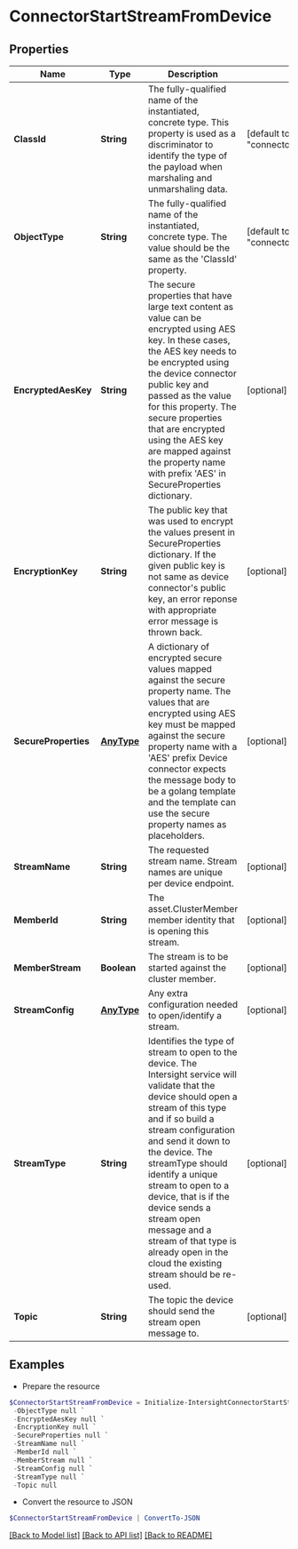 # ConnectorStartStreamFromDevice
## Properties

Name | Type | Description | Notes
------------ | ------------- | ------------- | -------------
**ClassId** | **String** | The fully-qualified name of the instantiated, concrete type. This property is used as a discriminator to identify the type of the payload when marshaling and unmarshaling data. | [default to "connector.StartStreamFromDevice"]
**ObjectType** | **String** | The fully-qualified name of the instantiated, concrete type. The value should be the same as the &#39;ClassId&#39; property. | [default to "connector.StartStreamFromDevice"]
**EncryptedAesKey** | **String** | The secure properties that have large text content as value can be encrypted using AES key. In these cases, the AES key needs to be encrypted using the device connector public key and passed as the value for this property. The secure properties that are encrypted using the AES key are mapped against the property name with prefix &#39;AES&#39; in SecureProperties dictionary. | [optional] 
**EncryptionKey** | **String** | The public key that was used to encrypt the values present in SecureProperties dictionary. If the given public key is not same as device connector&#39;s public key, an error reponse with appropriate error message is thrown back. | [optional] 
**SecureProperties** | [**AnyType**](.md) | A dictionary of encrypted secure values mapped against the secure property name. The values that are encrypted using AES key must be mapped against the secure property name with a &#39;AES&#39; prefix Device connector expects the message body to be a golang template and the template can use the secure property names as placeholders. | [optional] 
**StreamName** | **String** | The requested stream name. Stream names are unique per device endpoint. | [optional] 
**MemberId** | **String** | The asset.ClusterMember member identity that is opening this stream. | [optional] 
**MemberStream** | **Boolean** | The stream is to be started against the cluster member. | [optional] 
**StreamConfig** | [**AnyType**](.md) | Any extra configuration needed to open/identify a stream. | [optional] 
**StreamType** | **String** | Identifies the type of stream to open to the device. The Intersight service will validate that the device should open a stream of this type and if so build a stream configuration and send it down to the device. The streamType should identify a unique stream to open to a device, that is if the device sends a stream open message and a stream of that type is already open in the cloud the existing stream should be re-used. | [optional] 
**Topic** | **String** | The topic the device should send the stream open message to. | [optional] 

## Examples

- Prepare the resource
```powershell
$ConnectorStartStreamFromDevice = Initialize-IntersightConnectorStartStreamFromDevice  -ClassId null `
 -ObjectType null `
 -EncryptedAesKey null `
 -EncryptionKey null `
 -SecureProperties null `
 -StreamName null `
 -MemberId null `
 -MemberStream null `
 -StreamConfig null `
 -StreamType null `
 -Topic null
```

- Convert the resource to JSON
```powershell
$ConnectorStartStreamFromDevice | ConvertTo-JSON
```

[[Back to Model list]](../README.md#documentation-for-models) [[Back to API list]](../README.md#documentation-for-api-endpoints) [[Back to README]](../README.md)

